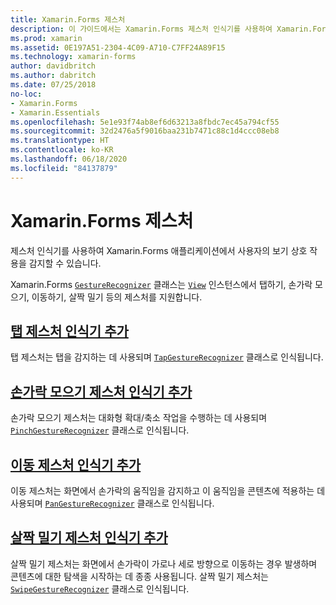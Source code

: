 ```yaml
---
title: Xamarin.Forms 제스처
description: 이 가이드에서는 Xamarin.Forms 제스처 인식기를 사용하여 Xamarin.Forms 애플리케이션에서 사용자의 보기 상호 작용을 감지할 수 있습니다.
ms.prod: xamarin
ms.assetid: 0E197A51-2304-4C09-A710-C7FF24A89F15
ms.technology: xamarin-forms
author: davidbritch
ms.author: dabritch
ms.date: 07/25/2018
no-loc:
- Xamarin.Forms
- Xamarin.Essentials
ms.openlocfilehash: 5e1e93f74ab8ef6d63213a8fbdc7ec45a794cf55
ms.sourcegitcommit: 32d2476a5f9016baa231b7471c88c1d4ccc08eb8
ms.translationtype: HT
ms.contentlocale: ko-KR
ms.lasthandoff: 06/18/2020
ms.locfileid: "84137879"
---
```

# <a name="xamarinforms-gestures"></a>Xamarin.Forms 제스처

제스처 인식기를 사용하여 Xamarin.Forms 애플리케이션에서 사용자의 보기 상호 작용을 감지할 수 있습니다.

Xamarin.Forms [`GestureRecognizer`](xref:Xamarin.Forms.GestureRecognizer) 클래스는 [`View`](xref:Xamarin.Forms.View) 인스턴스에서 탭하기, 손가락 모으기, 이동하기, 살짝 밀기 등의 제스처를 지원합니다.

## <a name="adding-a-tap-gesture-recognizer"></a>[탭 제스처 인식기 추가](tap.md)

탭 제스처는 탭을 감지하는 데 사용되며 [`TapGestureRecognizer`](xref:Xamarin.Forms.TapGestureRecognizer) 클래스로 인식됩니다.

## <a name="adding-a-pinch-gesture-recognizer"></a>[손가락 모으기 제스처 인식기 추가](pinch.md)

손가락 모으기 제스처는 대화형 확대/축소 작업을 수행하는 데 사용되며 [`PinchGestureRecognizer`](xref:Xamarin.Forms.PinchGestureRecognizer) 클래스로 인식됩니다.

## <a name="adding-a-pan-gesture-recognizer"></a>[이동 제스처 인식기 추가](pan.md)

이동 제스처는 화면에서 손가락의 움직임을 감지하고 이 움직임을 콘텐츠에 적용하는 데 사용되며 [`PanGestureRecognizer`](xref:Xamarin.Forms.PanGestureRecognizer) 클래스로 인식됩니다.

## <a name="adding-a-swipe-gesture-recognizer"></a>[살짝 밀기 제스처 인식기 추가](swipe.md)

살짝 밀기 제스처는 화면에서 손가락이 가로나 세로 방향으로 이동하는 경우 발생하며 콘텐츠에 대한 탐색을 시작하는 데 종종 사용됩니다. 살짝 밀기 제스처는 [`SwipeGestureRecognizer`](xref:Xamarin.Forms.SwipeGestureRecognizer) 클래스로 인식됩니다.
